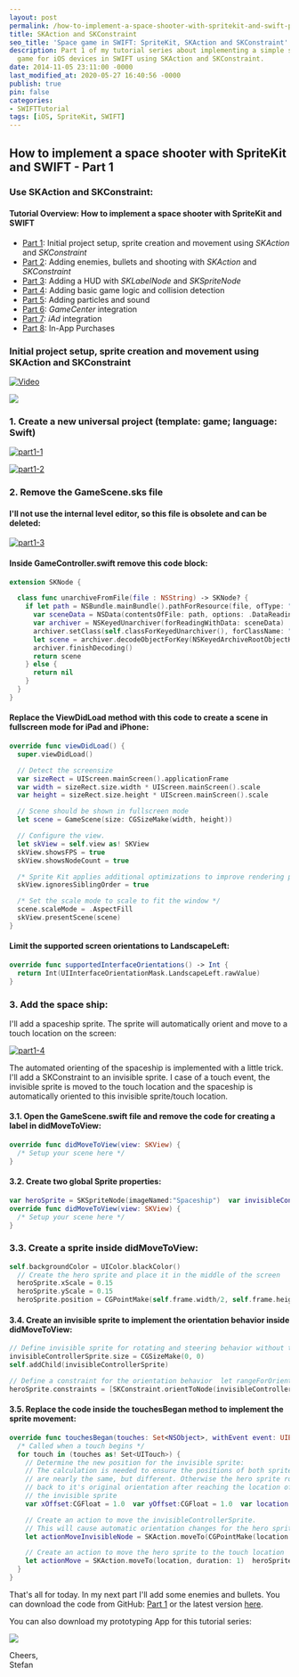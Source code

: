 ```yaml
---
layout: post
permalink: /how-to-implement-a-space-shooter-with-spritekit-and-swift-part-1/
title: SKAction and SKConstraint
seo_title: 'Space game in SWIFT: SpriteKit, SKAction and SKConstraint'
description: Part 1 of my tutorial series about implementing a simple space shooter
  game for iOS devices in SWIFT using SKAction and SKConstraint.
date: 2014-11-05 23:11:00 -0000
last_modified_at: 2020-05-27 16:40:56 -0000
publish: true
pin: false
categories:
- SWIFTTutorial
tags: [iOS, SpriteKit, SWIFT]
---
```


## How to implement a space shooter with SpriteKit and SWIFT - Part 1
### Use SKAction and SKConstraint: 

#### Tutorial Overview: How to implement a space shooter with SpriteKit and SWIFT

* [Part 1](/how-to-implement-a-space-shooter-with-spritekit-and-swift-part-1): Initial project setup, sprite creation and movement using _SKAction_ and _SKConstraint_
* [Part 2](/how-to-implement-a-space-shooter-with-spritekit-and-swift-part-2): Adding enemies, bullets and shooting with _SKAction_ and _SKConstraint_
* [Part 3](/how-to-implement-a-space-shooter-with-spritekit-and-swift-part-3-create-a-hud): Adding a HUD with _SKLabelNode_ and _SKSpriteNode_
* [Part 4](/how-to-implement-a-space-shooter-with-spritekit-and-swift-part-4-collision-detection): Adding basic game logic and collision detection
* [Part 5](/how-to-implement-a-space-shooter-with-spritekit-and-swift-part-5-particles-and-sound): Adding particles and sound
* [Part 6](/how-to-implement-a-space-shooter-with-spritekit-and-swift-part-6-game-center-integration): _GameCenter_ integration
* [Part 7](/how-to-implement-a-space-shooter-with-spritekit-and-swift-part-7-iad-integration): _iAd_ integration
* [Part 8](/how-to-implement-in-app-purchase-for-your-ios-app-in-swift): In-App Purchases

### Initial project setup, sprite creation and movement using SKAction and SKConstraint

[![Video](/assets/Videos/8d8MH_gXt84.png)](https://youtu.be/8d8MH_gXt84)

[![](/assets/2014/11/AppStore.png)](https://itunes.apple.com/us/app/yet-another-spaceshooter/id949662362?mt=8)

### 1. Create a new universal project (template: game; language: Swift)

[![part1-1](/assets/2014/11/part1-1.png)](/assets/2014/11/part1-1.png)

[![part1-2](/assets/2014/11/part1-2.png)](/assets/2014/11/part1-2.png)

### 2. Remove the GameScene.sks file

#### I'll not use the internal level editor, so this file is obsolete and can be deleted:

[![part1-3](/assets/2014/11/part1-3-1.jpg)](/assets/2014/11/part1-3-1.jpg)

#### Inside GameController.swift remove this code block:

```swift
extension SKNode {

  class func unarchiveFromFile(file : NSString) -> SKNode? { 
    if let path = NSBundle.mainBundle().pathForResource(file, ofType: "sks") {  
      var sceneData = NSData(contentsOfFile: path, options: .DataReadingMappedIfSafe, error: nil)!  
      var archiver = NSKeyedUnarchiver(forReadingWithData: sceneData) 
      archiver.setClass(self.classForKeyedUnarchiver(), forClassName: "SKScene")
      let scene = archiver.decodeObjectForKey(NSKeyedArchiveRootObjectKey) as GameScene
      archiver.finishDecoding()  
      return scene 
    } else {
      return nil 
    }
  }
}
```

#### Replace the ViewDidLoad method with this code to create a scene in fullscreen mode for iPad and iPhone:

```swift
override func viewDidLoad() { 
  super.viewDidLoad()

  // Detect the screensize
  var sizeRect = UIScreen.mainScreen().applicationFrame
  var width = sizeRect.size.width * UIScreen.mainScreen().scale
  var height = sizeRect.size.height * UIScreen.mainScreen().scale

  // Scene should be shown in fullscreen mode
  let scene = GameScene(size: CGSizeMake(width, height))

  // Configure the view.
  let skView = self.view as! SKView
  skView.showsFPS = true
  skView.showsNodeCount = true

  /* Sprite Kit applies additional optimizations to improve rendering performance */
  skView.ignoresSiblingOrder = true

  /* Set the scale mode to scale to fit the window */
  scene.scaleMode = .AspectFill
  skView.presentScene(scene)
}
```

#### Limit the supported screen orientations to LandscapeLeft:

```swift
override func supportedInterfaceOrientations() -> Int {
  return Int(UIInterfaceOrientationMask.LandscapeLeft.rawValue)
}
```

### 3. Add the space ship:

I'll add a spaceship sprite. The sprite will automatically orient and move to a touch location on the screen:

[![part1-4](/assets/2014/11/part1-4-1.jpg)](/assets/2014/11/part1-4-1.jpg)

The automated orienting of the spaceship is implemented with a little trick. I'll add a SKConstraint to an invisible sprite. I case of a touch event, the invisible sprite is moved to the touch location and the spaceship is automatically oriented to this invisible sprite/touch location.

#### 3.1. Open the GameScene.swift file and remove the code for creating a label in didMoveToView:

```swift
override func didMoveToView(view: SKView) {
  /* Setup your scene here */
}
```

#### 3.2. Create two global Sprite properties:

```swift
var heroSprite = SKSpriteNode(imageNamed:"Spaceship")  var invisibleControllerSprite = SKSpriteNode()
override func didMoveToView(view: SKView) {
  /* Setup your scene here */
}
```

### 3.3. Create a sprite inside didMoveToView:

```swift
self.backgroundColor = UIColor.blackColor()
  // Create the hero sprite and place it in the middle of the screen
  heroSprite.xScale = 0.15
  heroSprite.yScale = 0.15
  heroSprite.position = CGPointMake(self.frame.width/2, self.frame.height/2) self.addChild(heroSprite)
```

#### 3.4. Create an invisible sprite to implement the orientation behavior inside didMoveToView:

```swift
// Define invisible sprite for rotating and steering behavior without trigonometry
invisibleControllerSprite.size = CGSizeMake(0, 0)
self.addChild(invisibleControllerSprite)

// Define a constraint for the orientation behavior  let rangeForOrientation = SKRange(constantValue: CGFloat(M_2_PI*7))
heroSprite.constraints = [SKConstraint.orientToNode(invisibleControllerSprite, offset: rangeForOrientation)]
```

#### 3.5. Replace the code inside the touchesBegan method to implement the sprite movement:

```swift
override func touchesBegan(touches: Set<NSObject>, withEvent event: UIEvent) {
  /* Called when a touch begins */
  for touch in (touches as! Set<UITouch>) {
    // Determine the new position for the invisible sprite:
    // The calculation is needed to ensure the positions of both sprites
    // are nearly the same, but different. Otherwise the hero sprite rotates
    // back to it's original orientation after reaching the location of
    // the invisible sprite
    var xOffset:CGFloat = 1.0  var yOffset:CGFloat = 1.0  var location = touch.locationInNode(self)  if location.x>heroSprite.position.x { xOffset = -1.0 }  if location.y>heroSprite.position.y { yOffset = -1.0 }

    // Create an action to move the invisibleControllerSprite.
    // This will cause automatic orientation changes for the hero sprite
    let actionMoveInvisibleNode = SKAction.moveTo(CGPointMake(location.x - xOffset, location.y - yOffset), duration: 0.2)  invisibleControllerSprite.runAction(actionMoveInvisibleNode)

    // Create an action to move the hero sprite to the touch location
    let actionMove = SKAction.moveTo(location, duration: 1)  heroSprite.runAction(actionMove) 
  }
}
```

That's all for today. In my next part I'll add some enemies and bullets. You can download the code from GitHub: [Part 1](https://github.com/stfnjstn/MySecondGame/releases/tag/v0.1) or the latest version [here](https://github.com/stfnjstn/MySecondGame).

You can also download my prototyping App for this tutorial series:

[![](/assets/2014/11/AppStore.png)](https://itunes.apple.com/us/app/yet-another-spaceshooter/id949662362?mt=8)

Cheers,   
Stefan
